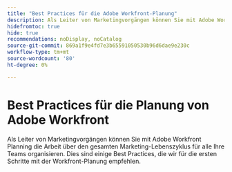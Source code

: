 ```yaml
---
title: "Best Practices für die Adobe Workfront-Planung"
description: Als Leiter von Marketingvorgängen können Sie mit Adobe Workfront Planning die Arbeit über den gesamten Marketing-Lebenszyklus für alle Ihre Teams organisieren. Dies sind einige Best Practices, die wir für die ersten Schritte mit der Workfront-Planung empfehlen.
hidefromtoc: true
hide: true
recommendations: noDisplay, noCatalog
source-git-commit: 869a1f9e4fd7e3b65591050530b96d6dae9e230c
workflow-type: tm+mt
source-wordcount: '80'
ht-degree: 0%

---
```



# Best Practices für die Planung von Adobe Workfront

<!-- add to TOC and mini TOC-->

Als Leiter von Marketingvorgängen können Sie mit Adobe Workfront Planning die Arbeit über den gesamten Marketing-Lebenszyklus für alle Ihre Teams organisieren. Dies sind einige Best Practices, die wir für die ersten Schritte mit der Workfront-Planung empfehlen.